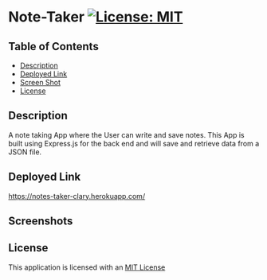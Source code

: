 # Note-Taker [![License: MIT](https://img.shields.io/badge/License-MIT-yellow.svg)](https://opensource.org/licenses/MIT)
## Table of Contents

* [Description](#description)
* [Deployed Link](#deloyed-link)
* [Screen Shot](#screen-shot)
* [License](#license)




## Description
A note taking App where the User can write and save notes. This App is built using Express.js for the back end and will save and retrieve data from a JSON file.

## Deployed Link

https://notes-taker-clary.herokuapp.com/

## Screenshots



## License

This application is licensed with an [MIT License](./LICENSE)


